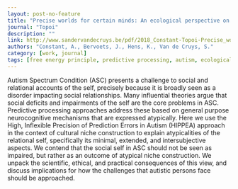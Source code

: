 ```yaml
---
layout: post-no-feature
title: "Precise worlds for certain minds: An ecological perspective on the relational self in autism"
journal: "Topoi"
description: ""
link: http://www.sandervandecruys.be/pdf/2018_Constant-Topoi-Precise_worlds.pdf
authors: "Constant, A., Bervoets, J., Hens, K., Van de Cruys, S."
category: [work, journal]
tags: [free energy principle, predictive processing, autism, ecological, self]
---
```


Autism Spectrum Condition (ASC) presents a challenge to social and relational accounts of the self, precisely because it is broadly seen as a disorder impacting social relationships. Many influential theories argue that social deficits and impairments of the self are the core problems in ASC. Predictive processing approaches address these based on general purpose neurocognitive mechanisms that are expressed atypically. Here we use the High, Inflexible Precision of Prediction Errors in Autism (HIPPEA) approach in the context of cultural niche construction to explain atypicalities of the relational self, specifically its minimal, extended, and intersubjective aspects. We contend that the social self in ASC should not be seen as impaired, but rather as an outcome of atypical niche construction. We unpack the scientific, ethical, and practical consequences of this view, and discuss implications for how the challenges that autistic persons face should be approached.
